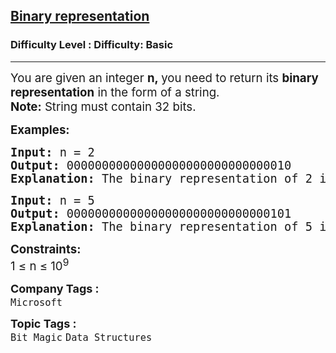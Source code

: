 <h2><a href="https://www.geeksforgeeks.org/problems/binary-representation5003/1?page=1&category=Bit%20Magic&difficulty=School&sortBy=submissions">Binary representation</a></h2><h3>Difficulty Level : Difficulty: Basic</h3><hr><div class="problems_problem_content__Xm_eO"><p><span style="font-size: 14pt;">You are given an integer <strong>n,&nbsp;</strong>you need to return its <strong>binary representation</strong> in the form of a string.<br><strong>Note:</strong> String must contain 32 bits.</span></p>
<p><span style="font-size: 14pt;"><strong>Examples:</strong></span></p>
<pre><span style="font-size: 14pt;"><strong>Input: </strong>n = 2
<strong>Output:</strong> 00000000000000000000000000000010
<strong>Explanation: </strong>The binary representation of 2 is '10', so it can be represent as 00000000000000000000000000000010 in 32 bits.</span></pre>
<pre><span style="font-size: 14pt;"><strong>Input: </strong>n = 5
<strong>Output: </strong>00000000000000000000000000000101
<strong>Explanation: </strong>The binary representation of 5 is '101', so it can be represent as 00000000000000000000000000000101 in 32 bits.</span></pre>
<p><span style="font-size: 14pt;"><strong>Constraints:</strong><br>1 ≤ n ≤ 10<sup>9</sup></span></p></div><p><span style=font-size:18px><strong>Company Tags : </strong><br><code>Microsoft</code>&nbsp;<br><p><span style=font-size:18px><strong>Topic Tags : </strong><br><code>Bit Magic</code>&nbsp;<code>Data Structures</code>&nbsp;